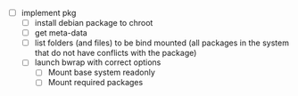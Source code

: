 - [ ] implement pkg
	- [ ] install debian package to chroot
	- [ ] get meta-data
	- [ ] list folders (and files) to be bind mounted (all packages in the system that do not have conflicts with the package)
	- [ ] launch bwrap with correct options
		- [ ] Mount base system readonly
		- [ ] Mount required packages